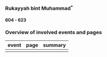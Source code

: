 ### Rukayyah bint Muhammadؓ
#### 604 - 623

### Overview of involved events and pages

event | page | summary
-|-|-
 |  |
